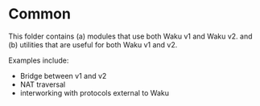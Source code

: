 # Common

This folder contains (a) modules that use both Waku v1 and Waku v2. and (b) utilities that are useful for both Waku v1 and v2.

Examples include:
- Bridge between v1 and v2
- NAT traversal
- interworking with protocols external to Waku
